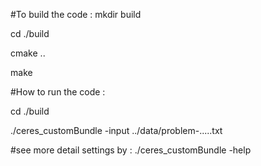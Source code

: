 #To build the code : 
mkdir build

cd ./build

cmake ..

make

#How to run the code :

cd ./build

./ceres_customBundle -input ../data/problem-.....txt

#see more detail settings by :
./ceres_customBundle -help
